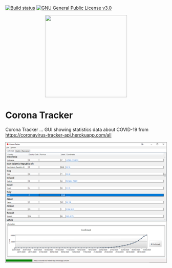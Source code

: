 [![Build status](https://ci.appveyor.com/api/projects/status/p8u6eg7ihgns1mbd/branch/master?svg=true)](https://ci.appveyor.com/project/kraugug/coronatracker/branch/master) [![GNU General Public License v3.0](https://img.shields.io/badge/license-GNU%20General%20Public%20License%20v3.0-blue.svg)](https://github.com/kraugug/DebianPackagesExplorer/blob/master/LICENSE)

<p align="center"><img width="256" height="256" src="https://github.com/kraugug/CoronaTracker/blob/master/CoronaTracker/Corona Virus.ico" align="center"/></p>

# Corona Tracker
Corona Tracker ... GUI showing statistics data about COVID-19 from https://coronavirus-tracker-api.herokuapp.com/all

<p align="center"><img src="https://github.com/kraugug/CoronaTracker/blob/master/Screenshot.png" align="center"/></p>
